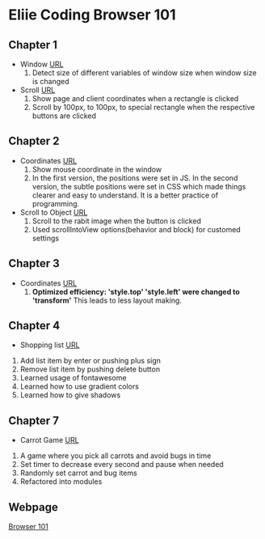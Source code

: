 # Eliie Coding Browser 101

## Chapter 1
- Window [URL](https://yjclarelee.github.io/browser101/chapter01/window/index.html)
  1) Detect size of different variables of window size when window size is changed
- Scroll [URL](https://yjclarelee.github.io/browser101/chapter01/x_y_coordinate/index.html)
  1) Show page and client coordinates when a rectangle is clicked</br>
  2) Scroll by 100px, to 100px, to special rectangle when the respective buttons are clicked

## Chapter 2
- Coordinates [URL](https://yjclarelee.github.io/browser101/chapter02/coordinates_ellie/index.html)
  1) Show mouse coordinate in the window
  2) In the first version, the positions were set in JS. In the second version, the subtle positions were set in CSS which made things clearer and easy to understand. It is a better practice of programming.
- Scroll to Object [URL](https://yjclarelee.github.io/browser101/chapter02/rabbits/index.html)
  1) Scroll to the rabit image when the button is clicked
  2) Used scrollIntoView options(behavior and block) for customed settings

## Chapter 3
- Coordinates [URL](https://yjclarelee.github.io/browser101/chapter02/coordinates_ellie/index.html)
  1) **Optimized efficiency: 'style.top' 'style.left' were changed to 'transform'** This leads to less layout making.

## Chapter 4
- Shopping list [URL](https://yjclarelee.github.io/browser101/chapter04/shopping_list/index.html)
 1) Add list item by enter or pushing plus sign
 2) Remove list item by pushing delete button
 3) Learned usage of fontawesome
 4) Learned how to use gradient colors
 5) Learned how to give shadows
 
## Chapter 7
- Carrot Game [URL](https://yjclarelee.github.io/browser101/chapter07/carrot/index.html)
 1) A game where you pick all carrots and avoid bugs in time
 2) Set timer to decrease every second and pause when needed
 3) Randomly set carrot and bug items
 4) Refactored into modules

## Webpage
[Browser 101](https://academy.dream-coding.com/courses/browser101)